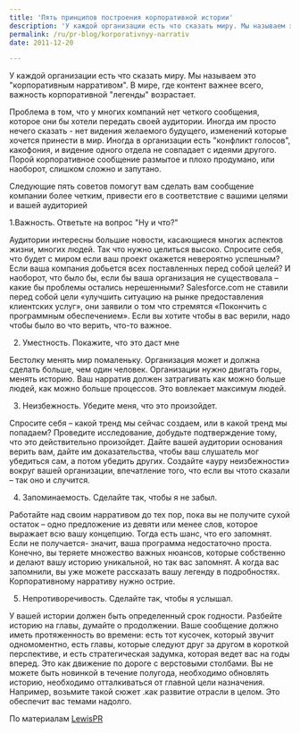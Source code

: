 ```yaml
---
title: 'Пять принципов построения корпоративной истории'
description: 'У каждой организации есть что сказать миру. Мы называем это &quot;корпоративным нарративом&quot;. В мире, где контент важнее всего, важность корпоративной &quot;легенды&quot; возрастает.'
permalink: /ru/pr-blog/korporativnyy-narrativ
date: 2011-12-20

---
```


У каждой организации есть что сказать миру. Мы называем это "корпоративным нарративом". В мире, где контент важнее всего, важность  корпоративной "легенды" возрастает.

Проблема в том, что у многих компаний нет четкого сообщения, которое они бы хотели передать своей аудитории. Иногда им просто нечего сказать - нет видения желаемого будущего, изменений которые хочется принести в мир. Иногда в организации есть "конфликт голосов", какофония, и видение одного отдела не совпадает с идеями другого. Порой корпоративное сообщение размытое и плохо продумано, или наоборот, слишком сложно и запутано.

Следующие пять советов помогут вам сделать вам сообщение компании более четким, привести его в соответствие с вашими целями и вашей аудиторией

1.Важность. Ответьте на вопрос "Ну и что?"

Аудитории интересны большие новости, касающиеся многих аспектов жизни, многих людей. Так что нужно целиться высоко. Спросите себя, что будет с миром если ваш проект окажется невероятно успешным? Если ваша компания добьется всех поставленных перед собой целей? И наоборот, что было бы, если бы ваша организация не существовала – какие бы проблемы остались нерешенными? Salesforce.com  не ставили перед собой цели «улучшить ситуацию на рынке предоставления клиентских услуг», они заявили о том что стремятся «Покончить с программным обеспечением».  Если вы хотите чтобы в вас верили, надо чтобы было во что верить, что-то важное.

2. Уместность. Покажите, что это даст мне

Бестолку менять мир помаленьку. Организация может и должна сделать больше, чем один человек. Организации нужно двигать горы, менять историю. Ваш нарратив должен затрагивать как можно больше людей, как можно больше процессов. Это вовлекает максимум людей.

3. Неизбежность. Убедите меня, что это произойдет.

Спросите себя – какой тренд мы сейчас создаем, или в какой тренд мы попадаем? Проведите исследование, добудьте подтверждение тому, что это действительно произойдет. Дайте вашей аудитории основания верить вам, дайте им доказательства, чтобы ваш слушатель мог убедиться сам, а потом убедить других. Создайте «ауру неизбежности» вокруг вашей организации, впечатление того, что если вы чтото сказали – так оно и случится.

4. Запоминаемость. Сделайте так, чтобы я не забыл.

Работайте над своим нарративом до тех пор, пока вы не получите сухой остаток – одно предложение из девяти или менее слов, которое выражает всю вашу концепцию. Тогда есть шанс, что его запомнят.  Если не получается-  значит, ваша программа недостаточно проста. Конечно, вы теряете множество важных нюансов, которые собственно и делают вашу историю уникальной, но так вас запомнят. А когда вас запомнили, вы уже можете рассказать вашу легенду в подробностях. Корпоративному нарративу нужно острие.

5. Непротиворечивость. Сделайте так, чтобы я услышал.

У вашей истории должен быть определенный срок годности. Разбейте историю на главы, думайте о продолжении. Ваше сообщение должно иметь протяженность во времени: есть тот кусочек, который звучит одномоментно, есть главы, которые следуют друг за другом в короткой перспективе, и есть стратегическая задумка, которая ведет вас на годы вперед. Это как движение по дороге с верстовыми столбами. Вы не можете быть новинкой в течение полугода, необходимо обновлять историю, необходимо отталкиваться от главной цели назначения. Например, возьмите такой сюжет .как развитие отрасли в целом. Это обеспечит вас темами надолго.

По материалам <a href="https://blog.lewispr.com/2011/12/five-tips-for-creating-a-killer-corporate-narrative.html">LewisPR</a>

